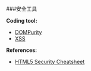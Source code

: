###安全工具

**Coding tool:**

* [DOMPurity](https://github.com/cure53/DOMPurify)
* [XSS](http://jsxss.com/en/index.html)

**References:**

* [HTML5 Security Cheatsheet](https://html5sec.org/)

